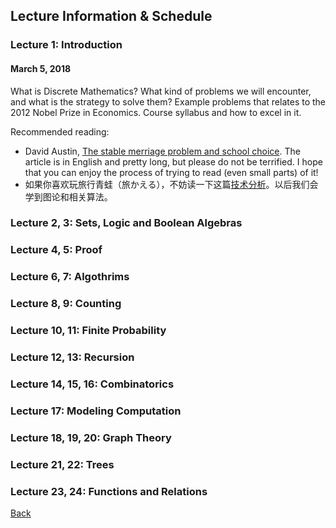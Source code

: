 ## Lecture Information & Schedule

### Lecture 1: Introduction

#### March 5, 2018

What is Discrete Mathematics? What kind of problems we will encounter, and what is the strategy to solve them? Example problems that relates to the 2012 Nobel Prize in Economics. Course syllabus and how to excel in it.

Recommended reading: 
+ David Austin, [The stable merriage problem and school choice](http://www.ams.org/publicoutreach/feature-column/fc-2015-03). The article is in English and pretty long, but please do not be terrified. I hope that you can enjoy the process of trying to read (even small parts) of it!
+ 如果你喜欢玩旅行青蛙（旅かえる），不妨读一下这篇[技术分析](https://www.zhihu.com/question/68733553/answer/305463907)。以后我们会学到图论和相关算法。

### Lecture 2, 3: Sets, Logic and Boolean Algebras

### Lecture 4, 5: Proof

### Lecture 6, 7: Algothrims

### Lecture 8, 9: Counting

### Lecture 10, 11: Finite Probability

### Lecture 12, 13: Recursion

### Lecture 14, 15, 16: Combinatorics

### Lecture 17: Modeling Computation

### Lecture 18, 19, 20: Graph Theory

### Lecture 21, 22: Trees

### Lecture 23, 24: Functions and Relations

[Back](/index.md)

